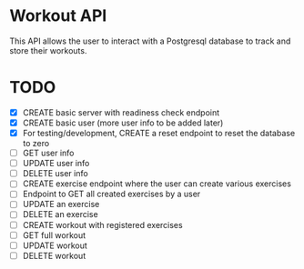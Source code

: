 # Workout API

This API allows the user to interact with a Postgresql database to track and store their workouts.

# TODO
 - [x] CREATE basic server with readiness check endpoint
 - [x] CREATE basic user (more user info to be added later)
 - [x] For testing/development, CREATE a reset endpoint to reset the database to zero
 - [ ] GET user info
 - [ ] UPDATE user info
 - [ ] DELETE user info
 - [ ] CREATE exercise endpoint where the user can create various exercises
 - [ ] Endpoint to GET all created exercises by a user
 - [ ] UPDATE an exercise
 - [ ] DELETE an exercise
 - [ ] CREATE workout with registered exercises
 - [ ] GET full workout
 - [ ] UPDATE workout 
 - [ ] DELETE workout